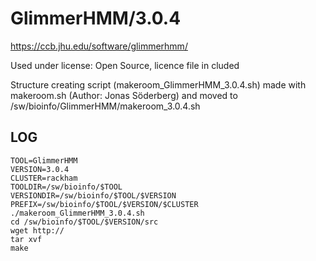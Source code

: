 GlimmerHMM/3.0.4
========================

<https://ccb.jhu.edu/software/glimmerhmm/>

Used under license:
Open Source, licence file in cluded

Structure creating script (makeroom_GlimmerHMM_3.0.4.sh) made with makeroom.sh (Author: Jonas Söderberg) and moved to /sw/bioinfo/GlimmerHMM/makeroom_3.0.4.sh

LOG
---

    TOOL=GlimmerHMM
    VERSION=3.0.4
    CLUSTER=rackham
    TOOLDIR=/sw/bioinfo/$TOOL
    VERSIONDIR=/sw/bioinfo/$TOOL/$VERSION
    PREFIX=/sw/bioinfo/$TOOL/$VERSION/$CLUSTER
    ./makeroom_GlimmerHMM_3.0.4.sh
    cd /sw/bioinfo/$TOOL/$VERSION/src
    wget http://
    tar xvf 
    make

